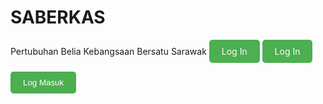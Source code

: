 # SABERKAS 
Pertubuhan Belia Kebangsaan Bersatu Sarawak
<a href="login.html" style="display:inline-block; background-color:#4CAF50; color:white; padding:10px 20px; text-align:center; text-decoration:none; border-radius:5px;">
    Log In
</a>
<a href="login.html" style="display:inline-block; background-color:#4CAF50; color:white; padding:10px 20px; text-decoration:none; border-radius:5px;">Log In</a>

<button id="loginButton" style="background-color:#4CAF50; color:white; padding:10px 20px; border:none; border-radius:5px; cursor:pointer;">Log Masuk</button>

<script>
  // Add click event to button
  document.getElementById('loginButton').addEventListener('click', function () {
    // Redirect to login.html
    window.location.href = 'login.html';
  });
</script>
